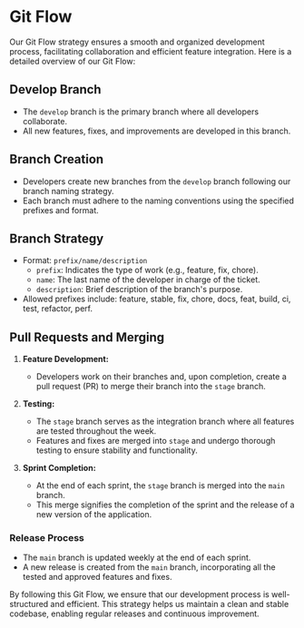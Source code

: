 # Git Flow

Our Git Flow strategy ensures a smooth and organized development process,
facilitating collaboration and efficient feature integration. Here is a detailed
overview of our Git Flow:

## Develop Branch

- The `develop` branch is the primary branch where all developers collaborate.
- All new features, fixes, and improvements are developed in this branch.

## Branch Creation

- Developers create new branches from the `develop` branch following our branch
  naming strategy.
- Each branch must adhere to the naming conventions using the specified prefixes
  and format.

## Branch Strategy

- Format: `prefix/name/description`
  - `prefix`: Indicates the type of work (e.g., feature, fix, chore).
  - `name`: The last name of the developer in charge of the ticket.
  - `description`: Brief description of the branch's purpose.
- Allowed prefixes include: feature, stable, fix, chore, docs, feat, build, ci,
  test, refactor, perf.

## Pull Requests and Merging

1. **Feature Development:**
   - Developers work on their branches and, upon completion, create a pull
     request (PR) to merge their branch into the `stage` branch.
2. **Testing:**

   - The `stage` branch serves as the integration branch where all features are
     tested throughout the week.
   - Features and fixes are merged into `stage` and undergo thorough testing to
     ensure stability and functionality.

3. **Sprint Completion:**
   - At the end of each sprint, the `stage` branch is merged into the `main`
     branch.
   - This merge signifies the completion of the sprint and the release of a new
     version of the application.

### Release Process

- The `main` branch is updated weekly at the end of each sprint.
- A new release is created from the `main` branch, incorporating all the tested
  and approved features and fixes.

By following this Git Flow, we ensure that our development process is
well-structured and efficient. This strategy helps us maintain a clean and
stable codebase, enabling regular releases and continuous improvement.
